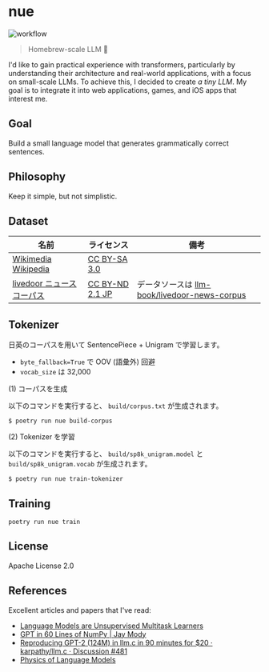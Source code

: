 # nue

![workflow](https://github.com/ishikawa/nue/actions/workflows/nue.yml/badge.svg)

> Homebrew-scale LLM 🍻

I'd like to gain practical experience with transformers, particularly by understanding their architecture and real-world applications, with a focus on small-scale LLMs. To achieve this, I decided to create _a tiny LLM_. My goal is to integrate it into web applications, games, and iOS apps that interest me.

## Goal

Build a small language model that generates grammatically correct sentences.

## Philosophy

Keep it simple, but not simplistic.

## Dataset

| 名前                                                                              | ライセンス                                                            | 備考                                                                                                          |
| --------------------------------------------------------------------------------- | --------------------------------------------------------------------- | ------------------------------------------------------------------------------------------------------------- |
| [Wikimedia Wikipedia](https://huggingface.co/datasets/wikimedia/wikipedia)        | [CC BY-SA 3.0](https://creativecommons.org/licenses/by-sa/3.0/)       |                                                                                                               |
| [livedoor ニュースコーパス](https://www.rondhuit.com/download.html#news%20corpus) | [CC BY-ND 2.1 JP](https://creativecommons.org/licenses/by-nd/2.1/jp/) | データソースは [llm-book/livedoor-news-corpus](https://huggingface.co/datasets/llm-book/livedoor-news-corpus) |

## Tokenizer

日英のコーパスを用いて SentencePiece + Unigram で学習します。

- `byte_fallback=True` で OOV (語彙外) 回避
- `vocab_size` は 32,000

(1) コーパスを生成

以下のコマンドを実行すると、 `build/corpus.txt` が生成されます。

```
$ poetry run nue build-corpus
```

(2) Tokenizer を学習

以下のコマンドを実行すると、 `build/sp8k_unigram.model` と `build/sp8k_unigram.vocab` が生成されます。

```
$ poetry run nue train-tokenizer
```

## Training

```
poetry run nue train
```

## License

Apache License 2.0

## References

Excellent articles and papers that I've read:

- [Language Models are Unsupervised Multitask Learners](https://cdn.openai.com/better-language-models/language_models_are_unsupervised_multitask_learners.pdf)
- [GPT in 60 Lines of NumPy | Jay Mody](https://jaykmody.com/blog/gpt-from-scratch/)
- [Reproducing GPT-2 (124M) in llm.c in 90 minutes for $20 · karpathy/llm.c · Discussion #481](https://github.com/karpathy/llm.c/discussions/481)
- [Physics of Language Models](https://physics.allen-zhu.com/home)
